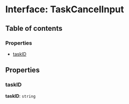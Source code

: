# Interface: TaskCancelInput

## Table of contents

### Properties

* [taskID](/en/auto-docs/interface/interfaces/TaskCancelInput.md#taskid)

## Properties

### taskID

**taskID**: `string`
